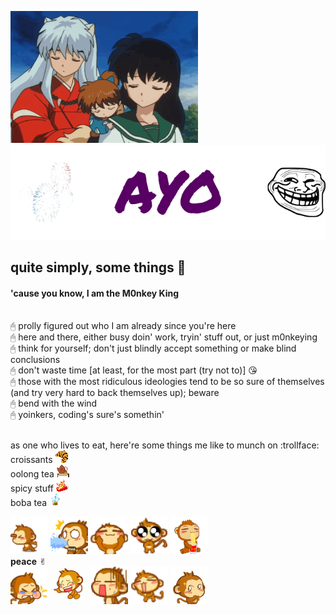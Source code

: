 ![](images/01.gif)
![](images/banner.png)
## quite simply, some things :tanabata_tree:
#### 'cause you know, I am the M0nkey King
<br>🖰 prolly figured out who I am already since you're here
<br>🖰 here and there, either busy doin' work, tryin' stuff out, or just m0nkeying
<br>🖰 think for yourself; don't just blindly accept something or make blind conclusions
<br>🖰 don't waste time [at least, for the most part (try not to)] :kissing_heart:
<br>🖰 those with the most ridiculous ideologies tend to be so sure of themselves (and try very hard to back themselves up); beware
<br>🖰 bend with the wind
<br>🖰 yoinkers, coding's sure's somethin'

<br> as one who lives to eat, here're some things me like to munch on :trollface:
<br> croissants ![](images/croissant.png)
<br> oolong tea ![](images/oolong_tea.png)
<br> spicy stuff ![](images/hot_pepper.png)
<br> boba tea ![](images/boba_tea.png)

![](images/t_01.gif)
![](images/t_02.gif)
![](images/t_03.gif)
![](images/t_04.gif)
![](images/t_05.gif)
<br>**peace** ✌︎
<br>![](images/m_01.gif)
![](images/m_04.gif)
![](images/m_05.gif)
![](images/m_02.gif)
![](images/m_03.gif)
